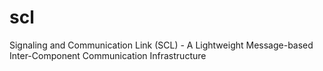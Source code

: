 scl
===

Signaling and Communication Link (SCL) - A Lightweight Message-based Inter-Component Communication Infrastructure
